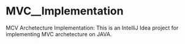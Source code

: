 # MVC__Implementation

MCV Archetecture Implementation:
This is an IntelliJ Idea project for implementing MVC archetecture on JAVA.

